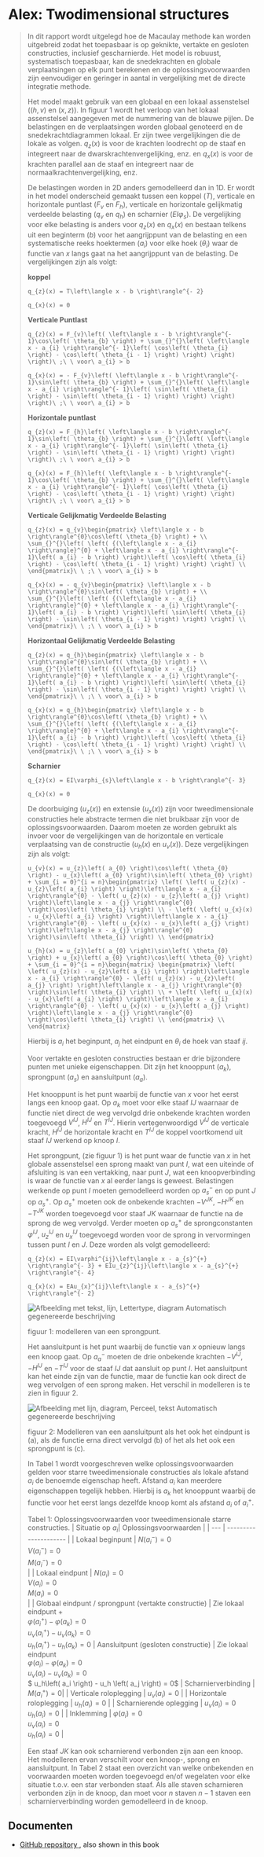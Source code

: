# Alex: Twodimensional structures

> In dit rapport wordt uitgelegd hoe de Macaulay methode kan worden uitgebreid zodat het toepasbaar is op geknikte, vertakte en gesloten constructies, inclusief gescharnierde. Het model is robuust, systematisch toepasbaar, kan de snedekrachten en globale verplaatsingen op elk punt berekenen en de oplossingsvoorwaarden zijn eenvoudiger en geringer in aantal in vergelijking met de directe integratie methode.
>
> Het model maakt gebruik van een globaal en een lokaal assenstelsel ($(h,v)$ en $(x,z)$). In figuur 1 wordt het verloop van het lokaal assenstelsel aangegeven met de nummering van de blauwe pijlen. De belastingen en de verplaatsingen worden globaal genoteerd en de snedekrachtdiagrammen lokaal. Er zijn twee vergelijkingen die de lokale as volgen. $q_{z}(x)$ is voor de krachten loodrecht op de staaf en integreert naar de dwarskrachtenvergelijking, enz. en $q_{x}(x)$ is voor de krachten parallel aan de staaf en integreert naar de normaalkrachtenvergelijking, enz.
>
> De belastingen worden in 2D anders gemodelleerd dan in 1D. Er wordt in het model onderscheid gemaakt tussen een koppel ($T$), verticale en horizontale puntlast ($F_{v}$ en $F_{h}$), verticale en horizontale gelijkmatig verdeelde belasting ($q_{v}$ en $q_{h}$) en scharnier ($EI\varphi_{s}$). De vergelijking voor elke belasting is anders voor $q_{z}(x)$ en $q_{x}(x)$ en bestaan telkens uit een beginterm ($b$) voor het aangrijppunt van de belasting en een systematische reeks hoektermen ($a_{i}$) voor elke hoek ($\theta_{i}$) waar de functie van $x$ langs gaat na het aangrijppunt van de belasting. De vergelijkingen zijn als volgt:
> 
> **koppel**
> 
> ```{math}
> q_{z}(x) = T\left\langle x - b \right\rangle^{- 2}
> ```
> 
> ```{math}
> q_{x}(x) = 0
> ```
> 
> **Verticale Puntlast**
> 
> ```{math}
> q_{z}(x) = F_{v}\left( \left\langle x - b \right\rangle^{- 1}\cos\left( \theta_{b} \right) + \sum_{}^{}\left( \left\langle x - a_{i} \right\rangle^{- 1}\left( \cos\left( \theta_{i} \right) - \cos\left( \theta_{i - 1} \right) \right) \right) \right)\ ;\ \ voor\ a_{i} > b
> ```
>
> ```{math}
> q_{x}(x) = - F_{v}\left( \left\langle x - b \right\rangle^{- 1}\sin\left( \theta_{b} \right) + \sum_{}^{}\left( \left\langle x - a_{i} \right\rangle^{- 1}\left( \sin\left( \theta_{i} \right) - \sin\left( \theta_{i - 1} \right) \right) \right) \right)\ ;\ \ voor\ a_{i} > b
> ```
> 
> **Horizontale puntlast**
> 
> ```{math}
> q_{z}(x) = F_{h}\left( \left\langle x - b \right\rangle^{- 1}\sin\left( \theta_{b} \right) + \sum_{}^{}\left( \left\langle x - a_{i} \right\rangle^{- 1}\left( \sin\left( \theta_{i} \right) - \sin\left( \theta_{i - 1} \right) \right) \right) \right)\ ;\ \ voor\ a_{i} > b
> ```
>
> ```{math}
> q_{x}(x) = F_{h}\left( \left\langle x - b \right\rangle^{- 1}\cos\left( \theta_{b} \right) + \sum_{}^{}\left( \left\langle x - a_{i} \right\rangle^{- 1}\left( \cos\left( \theta_{i} \right) - \cos\left( \theta_{i - 1} \right) \right) \right) \right)\ ;\ \ voor\ a_{i} > b
> ```
> 
> **Verticale Gelijkmatig Verdeelde Belasting**
> 
> ```{math}
> q_{z}(x) = q_{v}\begin{pmatrix} \left\langle x - b \right\rangle^{0}\cos\left( \theta_{b} \right) + \\ \sum_{}^{}\left( \left( {(\left\langle x - a_{i} \right\rangle}^{0} + \left\langle x - a_{i} \right\rangle^{- 1}\left( a_{i} - b \right) \right)\left( \cos\left( \theta_{i} \right) - \cos\left( \theta_{i - 1} \right) \right) \right) \\ \end{pmatrix}\ \ ;\ \ voor\ a_{i} > b
> ```
> 
> ```{math}
> q_{x}(x) = - q_{v}\begin{pmatrix} \left\langle x - b \right\rangle^{0}\sin\left( \theta_{b} \right) + \\ \sum_{}^{}\left( \left( {(\left\langle x - a_{i} \right\rangle}^{0} + \left\langle x - a_{i} \right\rangle^{- 1}\left( a_{i} - b \right) \right)\left( \sin\left( \theta_{i} \right) - \sin\left( \theta_{i - 1} \right) \right) \right) \\ \end{pmatrix}\ \ ;\ \ voor\ a_{i} > b
> ```
> 
> **Horizontaal Gelijkmatig Verdeelde Belasting**
> 
> ```{math}
> q_{z}(x) = q_{h}\begin{pmatrix} \left\langle x - b \right\rangle^{0}\sin\left( \theta_{b} \right) + \\ \sum_{}^{}\left( \left( {(\left\langle x - a_{i} \right\rangle}^{0} + \left\langle x - a_{i} \right\rangle^{- 1}\left( a_{i} - b \right) \right)\left( \sin\left( \theta_{i} \right) - \sin\left( \theta_{i - 1} \right) \right) \right) \\ \end{pmatrix}\ \ ;\ \ voor\ a_{i} > b
> ```
>
> ```{math}
> q_{x}(x) = q_{h}\begin{pmatrix} \left\langle x - b \right\rangle^{0}\cos\left( \theta_{b} \right) + \\ \sum_{}^{}\left( \left( {(\left\langle x - a_{i} \right\rangle}^{0} + \left\langle x - a_{i} \right\rangle^{- 1}\left( a_{i} - b \right) \right)\left( \cos\left( \theta_{i} \right) - \cos\left( \theta_{i - 1} \right) \right) \right) \\ \end{pmatrix}\ \ ;\ \ voor\ a_{i} > b
> ``` 
>
> **Scharnier**
> 
> ```{math}
> q_{z}(x) = EI\varphi_{s}\left\langle x - b \right\rangle^{- 3}
> ``` 
>
> ```{math}
> q_{x}(x) = 0
> ``` 
> 
> De doorbuiging ($u_{z}(x)$) en extensie ($u_{x}(x)$) zijn voor tweedimensionale constructies hele abstracte termen die niet bruikbaar zijn voor de oplossingsvoorwaarden. Daarom moeten ze worden gebruikt als invoer voor de vergelijkingen van de horizontale en verticale verplaatsing van de constructie ($u_{h}(x)$ en $u_{v}(x)$). Deze vergelijkingen zijn als volgt:
> 
> ```{math}
> u_{v}(x) = u_{z}\left( a_{0} \right)\cos\left( \theta_{0} \right) - u_{x}\left( a_{0} \right)\sin\left( \theta_{0} \right) + \sum_{i = 0}^{i = n}\begin{pmatrix} \left( \left( u_{z}(x) - u_{z}\left( a_{i} \right) \right)\left\langle x - a_{i} \right\rangle^{0} - \left( u_{z}(x) - u_{z}\left( a_{j} \right) \right)\left\langle x - a_{j} \right\rangle^{0} \right)\cos\left( \theta_{i} \right) \\ - \left( \left( u_{x}(x) - u_{x}\left( a_{i} \right) \right)\left\langle x - a_{i} \right\rangle^{0} - \left( u_{x}(x) - u_{x}\left( a_{j} \right) \right)\left\langle x - a_{j} \right\rangle^{0} \right)\sin\left( \theta_{i} \right) \\ \end{pmatrix}
> ``` 
> 
> ```{math}
> u_{h}(x) = u_{z}\left( a_{0} \right)\sin\left( \theta_{0} \right) + u_{x}\left( a_{0} \right)\cos\left( \theta_{0} \right) + \sum_{i = 0}^{i = n}\begin{matrix} \begin{pmatrix} \left( \left( u_{z}(x) - u_{z}\left( a_{i} \right) \right)\left\langle x - a_{i} \right\rangle^{0} - \left( u_{z}(x) - u_{z}\left( a_{j} \right) \right)\left\langle x - a_{j} \right\rangle^{0} \right)\sin\left( \theta_{i} \right) \\ + \left( \left( u_{x}(x) - u_{x}\left( a_{i} \right) \right)\left\langle x - a_{i} \right\rangle^{0} - \left( u_{x}(x) - u_{x}\left( a_{j} \right) \right)\left\langle x - a_{j} \right\rangle^{0} \right)\cos\left( \theta_{i} \right) \\ \end{pmatrix} \\ \end{matrix}
> ``` 
>
> Hierbij is $a_{i}$ het beginpunt, $a_{j}$ het eindpunt en $\theta_{i}$
de hoek van staaf $ij$.
> 
> Voor vertakte en gesloten constructies bestaan er drie bijzondere punten met unieke eigenschappen. Dit zijn het knooppunt ($a_{k}$), sprongpunt ($a_{s}$) en aansluitpunt ($a_{a}$).
> 
> Het knooppunt is het punt waarbij de functie van $x$ voor het eerst langs een knoop gaat. Op $a_{k}$ moet voor elke staaf $IJ$ waarnaar de functie niet direct de weg vervolgd drie onbekende krachten worden toegevoegd $V^{IJ}$, $H^{IJ}$ en $T^{IJ}$. Hierin vertegenwoordigd $V^{IJ}$ de verticale kracht, $H^{IJ}$ de horizontale kracht en $T^{IJ}$ de koppel voortkomend uit staaf $IJ$ werkend op knoop $I$.
> 
> Het sprongpunt, (zie figuur 1) is het punt waar de functie van $x$ in het globale assenstelsel een sprong maakt van punt $I$, wat een uiteinde of afsluiting is van een vertakking, naar punt $J$, wat een knoopverbinding is waar de functie van $x$ al eerder langs is geweest. Belastingen werkende op punt $I$ moeten gemodelleerd worden op $a_{s}^{-}$ en op punt $J$ op $a_{s}^{+}$. Op $a_{s}^{+}$ moeten ook de onbekende krachten $- V^{JK}$, $- H^{JK}$ en $- T^{JK}$ worden toegevoegd voor staaf $JK$ waarnaar de functie na de sprong de weg vervolgd. Verder moeten op $a_{s}^{+}$ de sprongconstanten $\varphi^{IJ}$, $u_{z}^{IJ}$ en $u_{x}^{IJ}$ toegevoegd worden voor de sprong in vervormingen tussen punt $I$ en $J$. Deze worden als volgt gemodelleerd:
>
> ```{math}
> q_{z}(x) = EI\varphi^{ij}\left\langle x - a_{s}^{+} \right\rangle^{- 3} + EIu_{z}^{ij}\left\langle x - a_{s}^{+} \right\rangle^{- 4}
> ``` 
> 
> ```{math}
> q_{x}(x) = EAu_{x}^{ij}\left\langle x - a_{s}^{+} \right\rangle^{- 2}
> ``` 
> 
>![Afbeelding met tekst, lijn, Lettertype, diagram Automatisch
gegenereerde
beschrijving](figures/image1_alex.png)
> 
> figuur 1: modelleren van een sprongpunt.
> 
> Het aansluitpunt is het punt waarbij de functie van $x$ opnieuw langs een knoop gaat. Op $a_{a}^{-}$ moeten de drie onbekende krachten $- V^{IJ}$, ${- H}^{IJ}$ en $- T^{IJ}$ voor de staaf $IJ$ dat aansluit op punt $I$. Het aansluitpunt kan het einde zijn van de functie, maar de functie kan ook direct de weg vervolgen of een sprong maken. Het verschil in modelleren is te zien in figuur 2.
> 
> ![Afbeelding met lijn, diagram, Perceel, tekst Automatisch gegenereerde
beschrijving](figures/image2_alex.png)
> 
> figuur 2: Modelleren van een aansluitpunt als het ook het eindpunt is (a), als de functie erna direct vervolgd (b) of het als het ook een sprongpunt is (c).
>
> In Tabel 1 wordt voorgeschreven welke oplossingsvoorwaarden gelden voor starre tweedimensionale constructies als lokale afstand $a_{i}$ de benoemde eigenschap heeft. Afstand $a_{i}$ kan meerdere eigenschappen tegelijk hebben. Hierbij is $a_{k}$ het knooppunt waarbij de functie voor het eerst langs dezelfde knoop komt als afstand $a_{i}$ of $a_{i}^{+}$.
> 
> Tabel 1: Oplossingsvoorwaarden voor tweedimensionale starre
constructies.
> | Situatie op $a_i$| Oplossingsvoorwaarden |
> | ---  | --------------------- |
> | Lokaal beginpunt | $N\left(a_i^-\right) = 0$ <br> $V\left(a_i^-\right) = 0$ <br> $M\left(a_i^-\right) = 0$ <br> |
> | Lokaal eindpunt | $N\left(a_i\right) = 0$ <br> $V\left(a_i\right) = 0$ <br> $M\left(a_i\right) = 0$ <br> |
> | Globaal eindpunt / sprongpunt (vertakte constructie) | Zie lokaal eindpunt + <br> $\varphi\left( a_i^+ \right) - \varphi \left( a_k \right) = 0$ <br> $u_v\left( a_i^+ \right) - u_v \left( a_k \right) = 0$ <br> $u_h\left( a_i^+ \right) - u_h \left( a_k \right)=0$
> | Aansluitpunt (gesloten constructie) | Zie lokaal eindpunt <br> $\varphi\left( a_i \right) - \varphi \left( a_k \right) = 0$ <br>$u_v\left( a_i \right) - u_v \left( a_k \right) = 0$ <br>$ u_h\left( a_i \right) - u_h \left( a_j \right) = 0$
> | Scharnierverbinding | $M \left(a_i^+\right) = 0$|
> | Verticale roloplegging | $u_v \left(a_i\right) = 0$ |
> | Horizontale roloplegging | $u_h \left(a_i \right) = 0$ |
> | Scharnierende oplegging | $u_v \left(a_i\right) = 0$ <br> $u_h \left(a_i\right) = 0$ |
> | Inklemming | $\varphi \left( a_i \right) = 0$ <br> $u_v \left(a_i\right) = 0$ <br> $u_h \left(a_i\right) = 0$ |
>
> Een staaf $JK$ kan ook scharnierend verbonden zijn aan een knoop. Het modelleren ervan verschilt voor een knoop-, sprong en aansluitpunt. In Tabel 2 staat een overzicht van welke onbekenden en voorwaarden moeten worden toegevoegd en/of wegelaten voor elke situatie t.o.v. een star verbonden staaf. Als alle staven scharnieren verbonden zijn in de knoop, dan moet voor $n$ staven $n - 1$ staven een scharnierverbinding worden gemodelleerd in de knoop.

## Documenten
- [GitHub repository ](https://github.com/AJDBaudoin/Macaulay-2D), also shown in this book